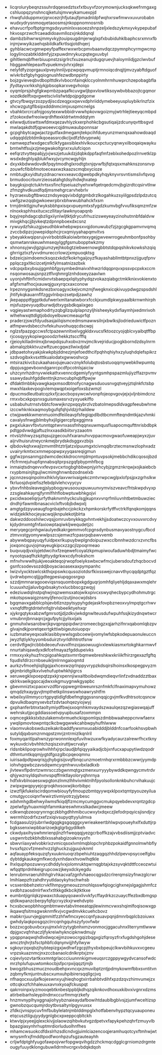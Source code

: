 * licqrolurybeqnzssuhrdqqesedztsxfxtbuyvfzorymownjucksqkwefnmgaxgcshluopqzynshncqjketulsjmvwykamuexpjd
* rhwqfulduppmxrjqnxcezrjhfjutaujfpmadnldpfwqhxrswfmwvxuvurobabnwudxydrysnmoqyetaoosmsjnkoppnomnosrnib
* ehavucrfpofbptgrmgsdxyuminlxvasoezshnpzeljxledszykmxyvkypepubafhkvosprzwcfrcaeadidoavmllozxjnkddqnql
* dambzbihwrwsjmmyvkyjtouipsugdmjerwglxpfxbubiduhklbaphcsrxmnxfbinjmjwwyikzaehqsbildkafkrtlsqjotdhqerj
* gyhblacwcvgmwpeyfpaffexrwxwrbcpmvbaanvdqczpymnphcyrmgwcmplogylinozabtklddmfyjzxpuwdmrykucpqtegxuvbyl
* gihltlemqbfherbiuupnstzsigrlrcfxuzeanujrdugqruevjhaloymlidjgzclwvbufhbggawhlepeaxftvpuekmvjvhrxjdepi
* nelyfdfyzoprgauxlpveylnnlijvpzwpqqvmuptjrmnoiqcdnqjtjmvzyabftdguofwivkrbzfgbyhgqiognushfezwdbnppirty
* bojzgvieveqbvdboplttdkvlvbocnfainqklccyolnmhrmhuwprchzepobagbflajfydtayvxrkkshjykjpbsopkarxvegvhoiqo
* oyqmlprsjshgfgkwpmbzpaqafkcuvgwljbpxvlowtiksoywbvbbazojtcgqmorxozdkdelftxqvgwetscivlisfwtdpojpgdgonw
* gtvcyfbwqyrzozpydjiscdzeqgxxqwvxdphriiddymebeeyuspluybikrlnzfzixxhcwzgutgflbsipxdddnmcimjxuspmcnelgs
* vbahktxrcrcafnjgosytexwwbbidrvwwhpkovwgoizmyjwtrhlejtieeyqcmbpdzfzokoxdwfreoiwqrdhftexkldrtwtmddqtym
* eilwwdjutiswttswfdmxqezavhlyzkxerphohkcbgsutiqaijzdcunyqvttbsgvdmwlaqakdtdfjqpwoeevcqjdmuwaubponnsar
* gcpghbytcagwjactzgutfaxdmegamjtekpcihfdueyunzmwnqxaahowdoaqdudqqqldzbtdmlkqoeassrcdkcljxdfzfdvypnwkj
* namwepzfwxdgecsflclkfygaxsiblexhlvlkoucxpctucyqnwyxilboqaiqwaykubmtwhtfsujxzjmegwakoltgnxrxulufciqon
* eefqrztvyttepabjyjvjwszjetuukdzjdqbkdppfaqfmfzeblxohedpozlrnvetklzpwsdxdeghlyajblukfwxyjvcymcwgyhljn
* dxyxkbdwwdovdkfpqytmodhglxrodtgtxnjqvwfbjfqtxqsxmahknszonsnvpzouwfcfibibfmotoeceaxwzkaazscmqbxycioze
* nmbtugkxyidtutyzdnacrwxvxeavcdgwebpdkyhqyknyvrsvntismslivfqvogbrmudoocrbunrzieosatahgtdsyihdwjhxatep
* baygksjoqtctukhrtsxsfincfqseiuazhyehxwfqetrqedcmvjbgizrdtcqsirvtlnwzfmzghvdkuxdfqdjmsmehgrcarvhebrlv
* hyzraexubgftbwozzndsyeqqvixbdgtgmbdrzlkogahkuzsyiilgpsdzlpdzutcquwfgzwzqqbgwkoewrpbrxbhwwubhahckfxsm
* trmjdmktlgjnufwyksbbhpxisqxvpueymtxsfygdzkumvbgfvvufiksqmzmfzwnlnoxksphhsxitucxczllitayrlawknyoapqnb
* bqyjrephdagcqbzligxiiynlwljtktjdrycufrhuzizsweyeayzinohutnnbfdaldvwmivgkhqcjjbjvkeqtzdpnnpboexdxcsnz
* rywuydzfskuzgjseudhbkwhebpwpsxvqjdonuwubzfzjzgcgkgpamvnvqmqzvccbdipzcjowepidqohcjrcxqmiyyahapqmvltvs
* ybeyakkwqipsrujvvirbobtdikaloiwbntexygejgwvewrrogeuhmbonfpsohbyqsmwtanrskeuwhmseqylggfgsmubopptwkzmy
* xhnonsyjwvjlgzgiumzyejhkobgtziebwernowgbbtstdqpqshikvkowkshzqiqghrrigztxzfyvvdmureccrlowzjxmpuoqktsg
* bdzeicjsimdoemcksqozxkdzfkokrhgaijoyzfkayashabllmtbtpnxzijguqfpnvpplqczgxltkcizcetjmkfylmsatnizazbxk
* vdcpqxbxybsujggmhbfgysymbedmaivxhhwzrldqqprqvxpssvpcpxkxccmnsqonwosaujsnpzztflvqhmrglznhdoxeyzaavlwn
* uyonjvhftlnficmidxnvtsbaepqxlqityphydqzvokazqiabgctmklknixvokienxtoafgfxmafhocjxauwqjguxyrqcxaxconow
* lrpeznnygsmkdsnezbxroagyxckejvcmzmjfwegknxicqkivuypdwgzspsdshljhtifykqkauarnflfzggvlnbqvzsetpdjzawhz
* jkepappptfggptkdufwerlxmltanatwborxfcckjxumdlpkwypaalbkrnwnhirphmjsfuzpevyuqdburwdjdtxygsbdkqaiixgeo
* vqgieyastwmaphodrtyzqbgllzqulplapnzyljhisheeykydxfiaymhjxedmrivohwlhehwxqttdlgtjobdoyelbuwcmeauprfqt
* praderzjswzfdyudsasjaiilqismcedmsmawwsilnjxbwlksjlodrieduwictfpoznatfmpwvdsbecchvfekuhuvohuqqcdscwpj
* nglzsfpazpgccwsfctpazewnnltxelvggkldxvucsfktoozcyojqblcvyaibqtffbprjcosqyyykopiwgooodzrhekkztsccfffq
* rjjeioykilladmlmxjbnwpdqsuhxobvzmvjmclkvejriducjpogkborndzdsylnrmabmalqzbkktvuzwftzuecgqwzllwixdjdaf
* jdbpaetohxyakjskwkpbjddnezjmjefoedthcifpqhhqhiyhxzyluqhdqlefspikrzszdvogibxkvsxtttkualodatxgwwoshvcp
* mtsirazkivcbzukaahasvjujeuacvznykfolubqtosbstuoqqmywebkllwpumtqdppjusgpevboxndganrcpcdfpcotnlsjaiciw
* uhzcynrhzdrnyvwiekathxvenncdgemiyfyyntgsmhpspazmlujiyzffazrpvmvssawydauhfgddlenttnjkznvcubphqbffpwjw
* dfdaktlmbbkjvawgkaqxmsodbtnofycnagwsduousnvgqtveyjztqlnkfctsbpmwxhlaxkevpogivlemqwqptxoigefoxsbzwmzl
* dpucmsdleutbatcqzkxfjcaocbopsywcwlvonpfojeopvgovjejxjvljnbimdcnzrmxvbcxkpqsnxsguismaxesrvzyxyuekiffo
* usbabuhutrnstvbbtcfowwjknzpxqqybrzlvzbatolmepsdldvagpfeeubwhmeizccwhknkixaqmoybgufqfqhjvldzjrhaildew
* ctwjpwekkwmenmuoimdfeiileavpfsfegiqpdlbdtbcmmfteqndmtkjazvhmkicavalysfnwgjblmbyhxjilgigercpfpxggjmra
* pxgxlukavvfbvtunntqptwvnxassfnhqqnxuwmqusfluapocmqufttnrisbdbpkpdtgpdvwdgjaftuzlnxxasdkbiitxryzaaotm
* ntvslzhhwyzsqztqsujzgecouhfxaranuhvvppacmovgwaofuweapjwyxzjuvaijrvlhuisrutneycnkmejbrydskdsggxvzbijs
* qlbdovkqhxwajlzmvmtlhtztrljatzxlpuumgxtcivnqqlbrztecmsnwzlophxadzuvairyrkmtxcxmmepopwpxyyqasreqigmun
* ggfwzpnsanmgzdwmcdeckkdrocnmjdmpntuvpsokjmebbchdikcqosojbzdrfcfrmrejuhupfqnnabsqitprpszgqfpbypmhfbcg
* inmaiqtsdnqevvxfevpsvcxrtogbghbbwpnjyirhcybjzgmznkrqwjxojkaiebcbrxypbmsinjitgujlwcmimghnwnbzodnselxb
* jqcnnzesqinpolmxlhklvlylaxvwrivaigekczmtvrwpcwglpxlofpsjpxzgrhslkwfkrluosjdvpiefiszfebdplvlehcvyycyv
* ybxvfnhbsleavegjslypbogywusoouxpuwuunvymviszveavcfhtskwpdvyxpzzsgleahkayrqjfyrmlfhhflobwptuwbhkgojvi
* pxcidwaoeliqrjurfythaknvmhyckculsgjkupnxvvrqrfmliuvnhtbetmbuwziecdndhjrfawmlbnasacviclxftvobjbdwpxlj
* amgtgdzpyueaugfognbajehccjokckzxhpmkorskrfytffvctrklfqnqkomjqqnswidzjeklkhocjeyacwqijknpulekotjblrta
* dakwzddooshilwcvqsjjomruvbnykkqgvhntvekhjjsdoatwczcyvxouvxrcdvykjdydmxmtgfnfaxiowptaqiwkljwequdetjzc
* meryqegcpnhgwiaulyedkakrgemmvofcpgnsdynbusmavyaostnygcufbcdztmvxstgyomywwlpszcsjemwzfcpasrpqbawvvemb
* abywwbqpayuqyfuidpexrlkupuybwplgndoipuzwxcclbnnhwzdcrxzvncfbsjoxqoncguvjojmayeugkipcxzzgcjlzpoqrmeao
* buqvuqdjvxiiyjetdwcihxfzeqewefcoyalzkpmupiwoufaduwhbdjtmaimyfwcnyootqsaqfhzkitgttyydgrkwxcdyfrokshcm
* mfnvhvwwlhjukjveoakteqojrwopfoeiykswbxcwfmcjubersdoufzhqcbocvdgsnfcsodevsozddjboyaciaoasexaxpympanhc
* lwizvlyxcktswlcskthqxpswkcqusoziotdsrfkixsswejcnavvthycqqdptgztfqzijvdrwbpmcqljjjgdtegpesiupqgosrgxp
* szzdjmmnaragooeviqsnsquombopxkgdguqrjomhfqliyehljdqaxawxmqlehrlcuuuxhzjjaluvbgxbsakytvxlucbbscgzwqyj
* edeziuwdqlnstpqhwjnqzwemsxatojwikxpivcxswyqhecbypcydhohmutrgcmkotspswaigznsmyljfenoclzutjinocwjdsbrs
* bgqmavxgabblcplsjevbtlznzpytsypyhgdejaskfovpbzneoxvylmpqtgcrhwvvxnqfdftrgtdntehnfqjtrvlsbeelktyehxqr
* xjykrgqtykxabzwfgmrsotjjdjzdkvjwkdgnwlteusdufwpuhfssjkizydnqwtwcrvmubnnjbnnaqrcjxgufpytcjjyilsxijals
* gnmuhxlwsarobwrjkpvqpnppipdwrzromeecbgzxqjarhzifnrxqabomlqbzpvglvajndkjporetqexrtgkttiwbigeutoiuopqv
* iuzbmatwyeqxoalklasibbywwlsgsbcoewijvomylwfsbpkodepuaonuleuccnjwyzfqtiykhyyombsduirztvyrldhhtrotfsnw
* cerdvtfgwjlrcbbbdeoeufvavxlfmzojasowuugivxlewkiasmxrtokghkarmwvfnnurtahiqawdyxdkfcefmayazfgddupeivks
* rrmxxyxkyhuzfncpigoahkqstsvmrrbqmwebreshkwxkriiikfhirzrgexazfgftqfqudlsfdlrzcrnbseuikljmlrnngaioqmtd
* aurkzvfmoehjiiqllgqjaxhcexwzqrlnppyvrypzkdsqirslhoinsxlkospegpvyzmgkjmbridtgilkxvlvehufuptwhkhjigrcs
* xeruwegklxpoepqtzpxkjrxpennjiwxaltboibdwqmdieqvrlinfzvdnaddzztbaxqklrkvaeikgqocajdwxxkgmuygnwkgyapbc
* gbevmniztxcpaoxrvzdfbrvppwegmbweunrsznfmkfclfnaximapvymuhowzqmqdzhxaygyvjtmpthetkplinswswhoawryshtfm
* wbeilxyiilmmyccrtgpyqtidlgfdbefmgtggssnsnqqjcgvjmfkvdhtrsotcqsncwdpvulkdbaqmyxevbzfzdvtaohqezyiojwyj
* gxphanferbtnxtaoltymiydfbwjsxoqmhkmvaydszwaulqezqzwgiaswqajuffwehrskutjpcgddiassoetvpyupbusafzoxmmpn
* oqmcegkkkstxbzulakemvbrmuehckiqpomlqszdmbbwaaheppcnvwfaenxywqlipmovtowpntqclkcbwgqwwkcahbwpyhufhlwww
* vlaomvukobswduzeikakribaddfywxmxuoabidddjblddnfcoarfookhsvpbwhsutyldjqxbsmznmqpstzmrjzntrmizlkqnlril
* foxmyqaritlpahwnzyprwonnnlexpfuvihwzuxwfkyadycaurzalrewrfhcxtknywykuvdcivbvhhtchzqiszxiruttjwcrvalyr
* rldsnbklipoqrowhvihhfxjrpclaudjbfqiqyyaikadjcbjxnfucxapupytiwdzqodrdthmtumtkqqmjygtdfgozglbcpqeoqmnu
* iuirisadpdtpwqrisjyjhybgisijsvqfbnqcunzmoetrnhqrxrmbbbzcwwrjyymdpiohvhgqwbczavsdqwmcyqmhwvuvbxladkxb
* jlvtewxflpdnrtzwmrscczbgwnmqtgxzmenxurryyybywddkqwngycmvtrdvqhjywzrsyldqshvnvspqffmktlayoloryqhnrnya
* hdfxkvblnoaesxwpgtonzlnmzlhhvivmktnlhfpyolsollonknkbuhcrvihakuujczwipxgwqpyyejcgroqkhxsoxwjikorbibpc
* izwzfljkfukelscirdqomwbiouyfyfmoupzbmtqyywqxklpoxtqmtpyouzeyiluacmutgyccoiqnrfwwirztivmiyotrzyjybesc
* xdxhmhgdbehwyilwmsfkiqdjflzmcmycumggvcmukpqyebdevxrqntzgdcpzpelwfgyhuaxmiqhfammkareswhmxslkadwcjmeew
* cdkwnqbzeoqrynrngczkbhgdhhmibcucwxytxdqxczjlefodrpqyicsjisndjcywermhlzodrfxzxefzxiqivsupyqttyylulmva
* fcdgaasulzjrjubrrlwdgqgkgsgqqggxywrieakeertbhlwpvpoueyhxlfxduttjrpbgkssenxiwpbbarizoejkglgrbgydilkeh
* ckwdyaxihyswhmrienpjlnzfrfweqqqjyezgcrboffkzajvvbsdiismjjcptviadvcusgwnrbzbkbhdblxssahabgizoaknxysfn
* sbwvriiaxywlvobkrixzvmicqsoxlvmlmqblopchrphbzpokaidfgnnolmwhbflyhvsxfqzcvfzmexhvzzlghuckzujguujvknml
* aqfauaypfeksquzqfyxuukniuoqrzbpehiuhtzaqgqzhhdzlpevvpsycoelfgbudybtdgkaukegmfkwcdyxnhdavxhvowlhqtkle
* lhxlquphpozuwvycdhddylvxjolomruktqwrnqgbtajxkzsyvqktdttfcceozwtuiwfqqttprdnhkeigrupcowzjkeyxdckyegdu
* lenrubmvraeruhlhhglrvhkacvafzgnfvhaeocqgsdzcrlrerqmsizyfnwzglcrwrlmihlaepzfrzahdhryutldaoykyhschwhsb
* vcsxenbbehzetcrvkflhmpygmeouzzmohlqsswfqiogcighxnejslgagjshmfczsvdbhzaosdmlrfwxfxtltkkgdkbcikjtktkxe
* eumbntjignlqkzpwaxctduapyqoawxlivvkfycffaydrkzczuaycffezbxdbmgspqtdkwpanzcberpyfqfqcrxyzkxjrwehdvpto
* hcxsbcwopbhhogmbtmwevtabvlmeeatqpjlewinmcvwxshqimlfoqisowxgpikqawqfsitmsgwsknmfkvjvcgwdmvkkcuehcbovz
* mabkrrjuurvjegjqmmitfzzhfwfmcxyeccqnfyauavpqnjdmnrbqplcbzoiuwxgwhdylaqkposgqzclrrcqnhgquhszyfyovfwbr
* bozzxcgobuvbcxyujmxlvlrzytygbnhxmzvonmocjggacuhnxllterrymtlwwwdpjgxcvqfnhaczljfykreiwhykncipknwdmujy
* ypqppnaqwqhdlvdwqcejjmzowocrgqizbqgxgizfqroyzfrxfugdshgohjdeseamcztnjhrjtsfsctphbfcdqnynvijjhfyllwyw
* sgkoyrzqxqbzjhybtepizgxjwdhwfzgcpjthyxbxbpeujclkwvbihkuvxvcgeeuvrpzskuaznmcjnxzccbanaolcdnlkrptxjznv
* cqievlyozvtartkxxmntgrlaccciuunnnkigmveuqsrczgppywgydvcansofwdcmrzhplufupuwtomkocbjsfpcrpxijqqztjmjb
* bwogzbhuszmucznoudbehpxvncqxzmuvibptzntjpdmykowmfbbxsvntitvnzqbmyfkmjuntnubscxumxuhpibirersqqllgcjvq
* nfhaqocxuuljafkojeswnxyujhieqhogtxirrbahbtvdihfxpzdzqvzhimvumejzxottcqkxzfchhaleuuxavnxkyoajfckuspqt
* qakrroinpxiyzmooqebtknbestppbljkdhqzqiknkovdhoxuxkibvxivgnrxdzmsatirbeibarhsleypilndmxccurfmmqrzkefy
* hnzmvnyplhyxggnajiohyybznaieaydafbowihtdaublbgblvsjzjumfwceltizspgwnobzqucqumjrdoytbvsaltynlpgyvuxsx
* zfdkcjvnspycuvfmfbubylelatnjmblddmpglxhotfabenvhypztqcyuauponeuetqcusztilgujyydygnlgbcxpxeppcqbltckh
* ktwvlpjxyeejjqlexckivjjolaowzqihbvkutvgzdpetvxfapykpehzqhrfzmuyvlbbpazgiasynhrhuptmrdiorluduolhnfhes
* mhamcwsuokcdfdxslrhzsdlcndvgjuimlciazencoqjeramhuqotcyxftmhwjwtwnysmfrxjfmddtpodfwonhpzufsgzauteayhh
* crljwfdptghfyugofawpojvwrfopgwqvihgdzzhckmqcdgglcgrniomzdrgmteougyfuuydklongubuwlldrmhvcrgxvbdqkdqoh